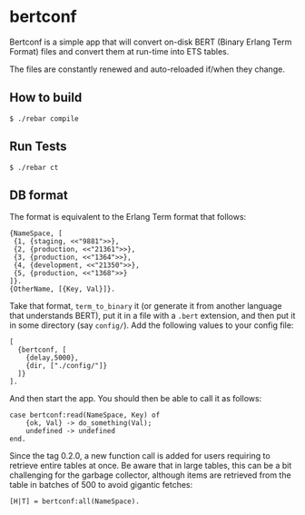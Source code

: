 # bertconf #

Bertconf is a simple app that will convert on-disk BERT (Binary Erlang Term Format) files and convert them at run-time into ETS tables.

The files are constantly renewed and auto-reloaded if/when they change.

## How to build ##

 `$ ./rebar compile`

## Run Tests ##

 `$ ./rebar ct`

## DB format

The format is equivalent to the Erlang Term format that follows:

    {NameSpace, [
     {1, {staging, <<"9881">>},
     {2, {production, <<"21361">>},
     {3, {production, <<"1364">>},
     {4, {development, <<"21350">>},
     {5, {production, <<"1368">>}
    ]}.
    {OtherName, [{Key, Val}]}.

Take that format, `term_to_binary` it (or generate it from another language that understands BERT), put it in a file with a `.bert` extension, and then put it in some directory (say `config/`). Add the following values to your config file:

    [
      {bertconf, [
        {delay,5000},
        {dir, ["./config/"]}
      ]}
    ].

And then start the app. You should then be able to call it as follows:

    case bertconf:read(NameSpace, Key) of
        {ok, Val} -> do_something(Val);
        undefined -> undefined
    end.

Since the tag 0.2.0, a new function call is added for users requiring to retrieve entire tables at once. Be aware that in large tables, this can be a bit challenging for the garbage collector, although items are retrieved from the table in batches of 500 to avoid gigantic fetches:

    [H|T] = bertconf:all(NameSpace).
